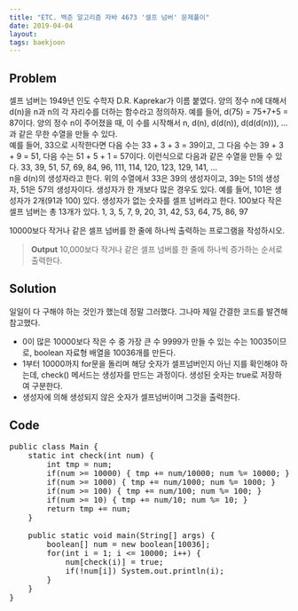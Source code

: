 ```yaml
---
title: "ETC. 백준 알고리즘 자바 4673 '셀프 넘버' 문제풀이"
date: 2019-04-04
layout:
tags: baekjoon
---
```



## Problem
셀프 넘버는 1949년 인도 수학자 D.R. Kaprekar가 이름 붙였다. 양의 정수 n에 대해서 d(n)을 n과 n의 각 자리수를 더하는 함수라고 정의하자. 예를 들어, d(75) = 75+7+5 = 87이다.
양의 정수 n이 주어졌을 때, 이 수를 시작해서 n, d(n), d(d(n)), d(d(d(n))), ...과 같은 무한 수열을 만들 수 있다. 
<br>예를 들어, 33으로 시작한다면 다음 수는 33 + 3 + 3 = 39이고, 그 다음 수는 39 + 3 + 9 = 51, 다음 수는 51 + 5 + 1 = 57이다. 이런식으로 다음과 같은 수열을 만들 수 있다.
33, 39, 51, 57, 69, 84, 96, 111, 114, 120, 123, 129, 141, ...
<br>n을 d(n)의 생성자라고 한다. 위의 수열에서 33은 39의 생성자이고, 39는 51의 생성자, 51은 57의 생성자이다. 생성자가 한 개보다 많은 경우도 있다. 예를 들어, 101은 생성자가 2개(91과 100) 있다. 
생성자가 없는 숫자를 셀프 넘버라고 한다. 100보다 작은 셀프 넘버는 총 13개가 있다. 1, 3, 5, 7, 9, 20, 31, 42, 53, 64, 75, 86, 97

10000보다 작거나 같은 셀프 넘버를 한 줄에 하나씩 출력하는 프로그램을 작성하시오.

> <b>Output</b>
10,000보다 작거나 같은 셀프 넘버를 한 줄에 하나씩 증가하는 순서로 출력한다.


## Solution
일일이 다 구해야 하는 것인가 했는데 정말 그러했다. 그나마 제일 간결한 코드를 발견해 참고했다. <br>
- 0이 많은 10000보다 작은 수 중 가장 큰 수 9999가 만들 수 있는 수는 10035이므로, boolean 자료형 배열을 10036개를 만든다.
- 1부터 10000까지 for문을 돌리며 해당 숫자가 셀프넘버인지 아닌 지를 확인해야 하는데, check() 메서드는 생성자를 만드는 과정이다. 생성된 숫자는 true로 저장하여 구분한다.
- 생성자에 의해 생성되지 않은 숫자가 셀프넘버이며 그것을 출력한다.


## Code
<pre>
public class Main {
	static int check(int num) {
		int tmp = num;
		if(num >= 10000) { tmp += num/10000; num %= 10000; }
		if(num >= 1000) { tmp += num/1000; num %= 1000; }
		if(num >= 100) { tmp += num/100; num %= 100; }
		if(num >= 10) { tmp += num/10; num %= 10; }
		return tmp += num;
	}
	
	public static void main(String[] args) {
		boolean[] num = new boolean[10036];
		for(int i = 1; i <= 10000; i++) {
			num[check(i)] = true;
			if(!num[i]) System.out.println(i);
		}
	}
}
